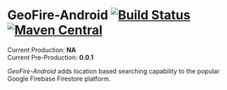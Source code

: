 # GeoFire-Android [![Build Status](https://travis-ci.org/mbramwell1/GeoFire-Android.svg?branch=master)](https://travis-ci.org/mbramwell1/GeoFire-Android)[![Maven Central](https://maven-badges.herokuapp.com/maven-central/uk.co.mgbramwell.geofire/geofire-android/badge.svg)](http://search.maven.org/#search%7Cga%7C1%7Cg%3A%22uk.co.mgbramwell.geofire%22)

Current Production: **NA**<br>
Current Pre-Production: **0.0.1**<br>

_GeoFire-Android_ adds location based searching capability to the popular Google Firebase Firestore platform.
